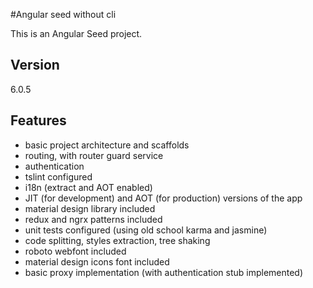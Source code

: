 #Angular seed without cli

This is an Angular Seed project.

## Version

6.0.5

## Features

- basic project architecture  and scaffolds 
- routing, with router guard service
- authentication
- tslint configured
- i18n (extract and AOT enabled)
- JIT (for development) and AOT (for production) versions of the app
- material design library included
- redux and ngrx patterns included
- unit tests configured (using old school karma and jasmine)
- code splitting, styles extraction, tree shaking
- roboto webfont included
- material design icons font included
- basic proxy implementation (with authentication stub implemented)
